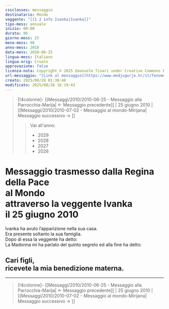 ```yaml
---
cssclasses: messaggio
destinatario: Mondo
veggente: "[[1 2 info Ivanka|Ivanka]]"
tipo-mess: annuale
inizio: 00:00
durata: 06
giorno-mess: 25
mese-mess: 06
anno-mess: 2010
data-mess: 2010-06-25
lingua-mess: Italiano
lingua-orig: Croato
approvazione: false
licenza-nota: Copyright © 2025 Emanuele Tinari under Creative Commons BY-NC-SA 4.0 https://creativecommons.org/licenses/by-nc-sa/4.0/
url-messaggio: "[Link al messaggio](https://www.medjugorje.hr/it/fenomeno-di-medjugorje/apparizioni-annuali/)"
creato: 2025/08/28 01:38:46
modificato: 2025/08/28 16:19:43
---
```


> [!4colonne]- [[Messaggi/2010/2010-06-25 - Messaggio alla Parrocchia-Marija| ← Messaggio precedente]] | 25 giugno 2010 | [[Messaggi/2010/2010-07-02 - Messaggio al mondo-Mirijana| Messaggio successivo → ]]
>> <span class="verde">Vai all'anno:</span>
>> - 2029
>> - 2028
>> - 2027
>> - 2026
>

# Messaggio trasmesso dalla Regina della Pace<br>al Mondo<br>attraverso la veggente Ivanka<br>il 25 giugno 2010

Ivanka ha avuto l’apparizione nella sua casa.<br>Era presente soltanto la sua famiglia.<br>Dopo di essa la veggente ha detto:<br>La Madonna mi ha parlato del quinto segreto ed alla fine ha detto:
## Cari figli,<br>ricevete la mia benedizione materna.

***

> [!4colonne]- [[Messaggi/2010/2010-06-25 - Messaggio alla Parrocchia-Marija| ← Messaggio precedente]] | 25 giugno 2010 | [[Messaggi/2010/2010-07-02 - Messaggio al mondo-Mirijana| Messaggio successivo → ]]
